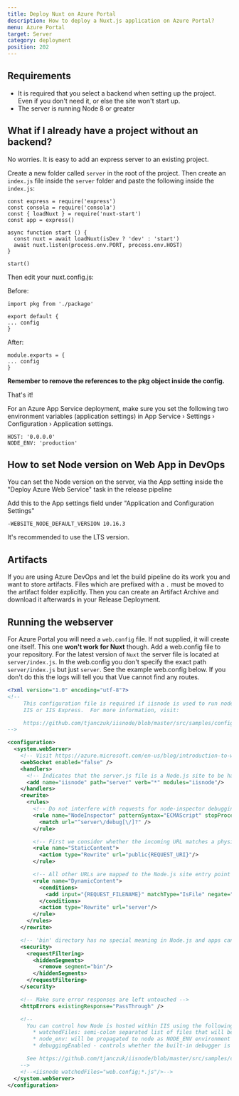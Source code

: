 ```yaml
---
title: Deploy Nuxt on Azure Portal
description: How to deploy a Nuxt.js application on Azure Portal?
menu: Azure Portal
target: Server
category: deployment
position: 202
---
```


## Requirements

- It is required that you select a backend when setting up the project. Even if you don't need it, or else the site won't start up.
- The server is running Node 8 or greater

## What if I already have a project without an backend?

No worries. It is easy to add an express server to an existing project.

Create a new folder called `server` in the root of the project. Then create an `index.js` file inside the `server` folder and paste the following inside the `index.js`:

```
const express = require('express')
const consola = require('consola')
const { loadNuxt } = require('nuxt-start')
const app = express()

async function start () {
  const nuxt = await loadNuxt(isDev ? 'dev' : 'start')
  await nuxt.listen(process.env.PORT, process.env.HOST)
}

start()

```

Then edit your nuxt.config.js:

Before:

```
import pkg from './package'

export default {
... config
}
```

After:

```
module.exports = {
... config
}

```

**Remember to remove the references to the pkg object inside the config.**

That's it!

For an Azure App Service deployment, make sure you set the following two environment variables (application settings) in App Service &rsaquo; Settings &rsaquo; Configuration &rsaquo; Application settings.

```
HOST: '0.0.0.0'
NODE_ENV: 'production'
```

## How to set Node version on Web App in DevOps

You can set the Node version on the server, via the App setting inside the "Deploy Azure Web Service" task in the release pipeline

Add this to the App settings field under "Application and Configuration Settings"

```
-WEBSITE_NODE_DEFAULT_VERSION 10.16.3
```

It's recommended to use the LTS version.

## Artifacts

If you are using Azure DevOps and let the build pipeline do its work you and want to store artifacts. Files which are prefixed with a `.` must be moved to the artifact folder explicitly. Then you can create an Artifact Archive and download it afterwards in your Release Deployment.

## Running the webserver

For Azure Portal you will need a `web.config` file. If not supplied, it will create one itself. This one **won't work for Nuxt** though. Add a web.config file to your repository. For the latest version of `Nuxt` the server file is located at `server/index.js`. In the web.config you don't specify the exact path `server/index.js` but just `server`. See the example web.config below. If you don't do this the logs will tell you that Vue cannot find any routes.

```xml
<?xml version="1.0" encoding="utf-8"?>
<!--
     This configuration file is required if iisnode is used to run node processes behind
     IIS or IIS Express.  For more information, visit:

     https://github.com/tjanczuk/iisnode/blob/master/src/samples/configuration/web.config
-->

<configuration>
  <system.webServer>
    <!-- Visit https://azure.microsoft.com/en-us/blog/introduction-to-websockets-on-windows-azure-web-sites/ for more information on WebSocket support -->
    <webSocket enabled="false" />
    <handlers>
      <!-- Indicates that the server.js file is a Node.js site to be handled by the iisnode module -->
      <add name="iisnode" path="server" verb="*" modules="iisnode"/>
    </handlers>
    <rewrite>
      <rules>
        <!-- Do not interfere with requests for node-inspector debugging -->
        <rule name="NodeInspector" patternSyntax="ECMAScript" stopProcessing="true">
          <match url="^server\/debug[\/]?" />
        </rule>

        <!-- First we consider whether the incoming URL matches a physical file in the /public folder -->
        <rule name="StaticContent">
          <action type="Rewrite" url="public{REQUEST_URI}"/>
        </rule>

        <!-- All other URLs are mapped to the Node.js site entry point -->
        <rule name="DynamicContent">
          <conditions>
            <add input="{REQUEST_FILENAME}" matchType="IsFile" negate="True"/>
          </conditions>
          <action type="Rewrite" url="server"/>
        </rule>
      </rules>
    </rewrite>

    <!-- 'bin' directory has no special meaning in Node.js and apps can be placed in it -->
    <security>
      <requestFiltering>
        <hiddenSegments>
          <remove segment="bin"/>
        </hiddenSegments>
      </requestFiltering>
    </security>

    <!-- Make sure error responses are left untouched -->
    <httpErrors existingResponse="PassThrough" />

    <!--
      You can control how Node is hosted within IIS using the following options:
        * watchedFiles: semi-colon separated list of files that will be watched for changes to restart the server
        * node_env: will be propagated to node as NODE_ENV environment variable
        * debuggingEnabled - controls whether the built-in debugger is enabled

      See https://github.com/tjanczuk/iisnode/blob/master/src/samples/configuration/web.config for a full list of options
    -->
    <!--<iisnode watchedFiles="web.config;*.js"/>-->
  </system.webServer>
</configuration>
```

